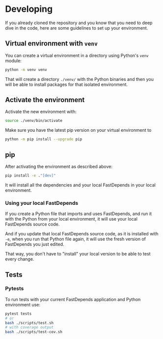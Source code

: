 # Developing

If you already cloned the repository and you know that you need to deep dive in the code, here are some guidelines to set up your environment.

## Virtual environment with `venv`

You can create a virtual environment in a directory using Python's `venv` module:

```bash
python -m venv venv
```

That will create a directory `./venv/` with the Python binaries and then you will be able to install packages for that isolated environment.

## Activate the environment

Activate the new environment with:

```bash
source ./venv/bin/activate
```

Make sure you have the latest pip version on your virtual environment to

```bash
python -m pip install --upgrade pip
```

## pip

After activating the environment as described above:

```bash
pip install -e ."[dev]"
```

It will install all the dependencies and your local FastDepends in your local environment.

### Using your local FastDepends

If you create a Python file that imports and uses FastDepends, and run it with the Python from your local environment, it will use your local FastDepends source code.

And if you update that local FastDepends source code, as it is installed with `-e`, when you run that Python file again, it will use the fresh version of FastDepends you just edited.

That way, you don't have to "install" your local version to be able to test every change.

## Tests

### Pytests

To run tests with your current FastDepends application and Python environment use:

```bash
pytest tests
# or
bash ./scripts/test.sh
# with coverage output
bash ./scripts/test-cov.sh
```
